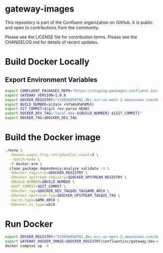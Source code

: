 # gateway-images

This repository is part of the Confluent organization on GitHub.
It is public and open to contributions from the community.

Please see the LICENSE file for contribution terms.
Please see the CHANGELOG.md for details of recent updates.

# Build Docker Locally

## Export Environment Variables
```bash
export CONFLUENT_PACKAGES_REPO="https://staging-packages.confluent.io/rpm/8.0"
export GATEWAY_VERSION=1.0.0
export DOCKER_REGISTRY="519856050701.dkr.ecr.us-west-2.amazonaws.com/docker/dev/"
export BUILD_NUMBER=$(date +%Y%m%d%H%M%S)
export GIT_COMMIT=$(git rev-parse HEAD)
export DOCKER_DEV_TAG="local-dev-${BUILD_NUMBER}-${GIT_COMMIT}"
export DOCKER_TAG=$DOCKER_DEV_TAG
```

# Build the Docker image
```bash
./mvnw \
  -Dmaven.wagon.http.retryHandler.count=3 \
  --batch-mode \
  -P docker-arm \
  clean package dependency:analyze validate -U \
  -Ddocker.registry=$DOCKER_REGISTRY \
  -Ddocker.upstream-registry=$DOCKER_UPSTREAM_REGISTRY \
  -DBUILD_NUMBER=$BUILD_NUMBER \
  -DGIT_COMMIT=$GIT_COMMIT \
  -Ddocker.tag=$DOCKER_DEV_TAG$OS_TAG$AMD_ARCH \
  -Ddocker.upstream-tag=$DOCKER_UPSTREAM_TAG$OS_TAG \
  -Darch.type=$AMD_ARCH \
  -Ddocker.os_type=ubi9
```

# Run Docker
```bash
export DOCKER_REGISTRY="519856050701.dkr.ecr.us-west-2.amazonaws.com/docker/dev/"
export GATEWAY_DOCKER_IMAGE=$DOCKER_REGISTRY/confluentinc/gateway:dev-master-d1f36e72-ubi9.arm64
docker compose up -d
```